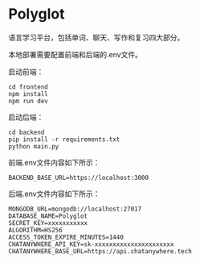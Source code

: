 # Polyglot

语言学习平台，包括单词、聊天、写作和复习四大部分。

本地部署需要配置前端和后端的.env文件。

启动前端：

```
cd frontend
npm install
npm run dev
```

启动后端：

```
cd backend
pip install -r requirements.txt
python main.py
```

前端.env文件内容如下所示：

```
BACKEND_BASE_URL=https://localhost:3000
```

后端.env文件内容如下所示：

```
MONGODB_URL=mongodb://localhost:27017
DATABASE_NAME=Polyglot
SECRET_KEY=xxxxxxxxxxx
ALGORITHM=HS256
ACCESS_TOKEN_EXPIRE_MINUTES=1440
CHATANYWHERE_API_KEY=sk-xxxxxxxxxxxxxxxxxxxxxx
CHATANYWHERE_BASE_URL=https://api.chatanywhere.tech
```


